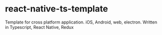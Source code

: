 # react-native-ts-template
Template for cross platform application. iOS, Android, web, electron. Written in Typescript, React Native, Redux
